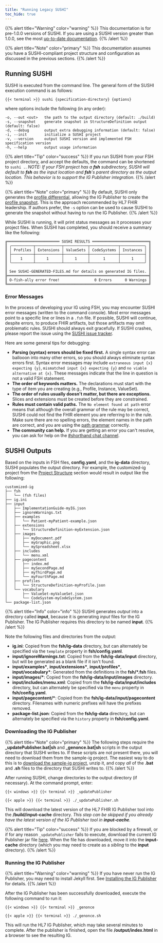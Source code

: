 ```yaml
---
title: "Running Legacy SUSHI"
toc_hide: true
---
```


{{% alert title="Warning" color="warning" %}}
This documentation is for pre-1.0.0 versions of SUSHI. If you are using a SUSHI version greater than 1.0.0, see the most [up-to-date documentation](/docs/sushi/running).
{{% /alert %}}

{{% alert title="Note" color="primary" %}}
This documentation assumes you have a SUSHI-compliant project structure and configuration as discussed in the previous sections.
{{% /alert %}}

## Running SUSHI

SUSHI is executed from the command line. The general form of the SUSHI execution command is as follows:

```shell
{{< terminal >}} sushi {specification-directory} {options}
```

where options include the following (in any order):

```text
-o, --out <out>   the path to the output directory (default: ./build)
-s, --snapshot    generate snapshot in StructureDefinition output (default: false)
-d, --debug       output extra debugging information (default: false)
-i, --init        initialize a SUSHI project
-v, --version     output SUSHI version and implemented FSH specification version
-h, --help        output usage information
```

{{% alert title="Tip" color="success" %}}
If you run SUSHI from your FSH project directory, and accept the defaults, the command can be shortened to `sushi .`. _NOTE: If your FSH project has a **fsh** subdirectory, SUSHI will default to **fsh** as the input location and **fsh**'s parent directory as the output location. This behavior is to support the IG Publisher integration._
{{% /alert %}}


{{% alert title="Note" color="primary" %}}
By default, SUSHI only generates the [profile differential](https://www.hl7.org/fhir/R4/profiling.html#snapshot), allowing the IG Publisher to create the [profile snapshot](https://www.hl7.org/fhir/R4/profiling.html#snapshot). This is the approach recommended by HL7 FHIR leadership. If authors prefer, the `-s` option can be used to cause SUSHI to generate the snapshot without having to run the IG Publisher.
{{% /alert %}}

While SUSHI is running, it will print status messages as it processes your project files. When SUSHI has completed, you should receive a summary like the following:

```text
╔════════════════════════ SUSHI RESULTS ══════════════════════════╗
║ ╭──────────┬────────────┬───────────┬─────────────┬───────────╮ ║
║ │ Profiles │ Extensions │ ValueSets │ CodeSystems │ Instances │ ║
║ ├──────────┼────────────┼───────────┼─────────────┼───────────┤ ║
║ │    1     │     1      │     1     │      1      │     1     │ ║
║ ╰──────────┴────────────┴───────────┴─────────────┴───────────╯ ║
║                                                                 ║
║ See SUSHI-GENERATED-FILES.md for details on generated IG files. ║
╠═════════════════════════════════════════════════════════════════╣
║ O-fish-ally error free!                0 Errors      0 Warnings ║
╚═════════════════════════════════════════════════════════════════╝
```

### Error Messages

In the process of developing your IG using FSH, you may encounter SUSHI error messages (written to the command console). Most error messages point to a specific line or lines in a `.fsh` file. If possible, SUSHI will continue, despite errors, to produce FHIR artifacts, but those artifacts may omit problematic rules. SUSHI should always exit gracefully. If SUSHI crashes, please report the issue using the [SUSHI issue tracker](https://github.com/FHIR/sushi/issues).

Here are some general tips for debugging:

* **Parsing (syntax) errors should be fixed first.** A single syntax error can ballooon into many other errors, so you should always eliminate syntax errors first. Syntax error messages may include `extraneous input {x} expecting {y}`, `mismatched input {x} expecting {y}` and `no viable alternative at {x}`. These messages indicate that the line in question is not a valid FSH statement.
* **The order of keywords matters.** The declarations must start with the type of item you are creating (e.g., Profile, Instance, ValueSet).
* **The order of rules usually doesn't matter, but there are exceptions.** Slices and extensions must be created before they are constrained.
* **Rules must contain valid paths.** The `No element found at path` error means that although the overall grammar of the rule may be correct, SUSHI could not find the FHIR element you are referring to in the rule. Make sure there are no spelling errors, the element names in the path are correct, and you are using the [path grammar](https://build.fhir.org/ig/HL7/fhir-shorthand/reference.html#fsh-paths) correctly.
* **The community can help.** If you are getting an error you can't resolve, you can ask for help on the [#shorthand chat channel](https://chat.fhir.org/#narrow/stream/215610-shorthand).


## SUSHI Outputs

Based on the inputs in FSH files, **config.yaml**, and the **ig-data** directory, SUSHI populates the output directory. For example, the customized-ig project from the [Project Structure](/docs/sushi/project-legacy/) section would result in output like the following:

```text
customized-ig
├── fsh
│   └── (fsh files)
├── ig.ini
├── input
│   ├── ImplementationGuide-myIG.json
│   ├── ignoreWarnings.txt
│   ├── examples
│   │   └── Patient-myPatient-example.json
│   ├── extensions
│   │   └── StructureDefinition-myExtension.json
│   ├── images
│   │   ├── myDocument.pdf
│   │   ├── myGraphic.png
│   │   └── mySpreadsheet.xlsx
│   ├── includes
│   │   └── menu.xml
│   ├── pagecontent
│   │   ├── index.md
│   │   ├── mySecondPage.md
│   │   ├── myThirdPage.md
│   │   └── myFourthPage.md
│   ├── profiles
│   │   └── StructureDefinition-myProfile.json
│   └── vocabulary
│       ├── ValueSet-myValueSet.json
│       └── CodeSystem-myCodeSystem.json
└── package-list.json
```

{{% alert title="Info" color="info" %}}
SUSHI generates _output_ into a directory called **input**, because it is generating _input_ files for the IG Publisher.  The IG Publisher requires this directory to be named **input**.
{{% /alert %}}

Note the following files and directories from the output:

* **ig.ini**: Copied from the **fsh/ig-data** directory, but can alternately be specified via the `template` property in **fsh/config.yaml**.
* **input/ignoreWarnings.txt**: Copied from the **fsh/ig-data/input** directory, but will be generated as a blank file if it isn't found.
* **input/examples\***, **input/extensions\***, **input/profiles\***, **input/vocabulary\***: Generated from the definitions in the **fsh/\*.fsh** files.
* **input/images/\***: Copied from the **fsh/ig-data/input/images** directory.
* **input/includes/menu.xml**: Copied from the **fsh/ig-data/input/includes** directory, but can alternately be specified via the `menu` property in **fsh/config.yaml**.
* **input/pagecontent/\***: Copied from the **fsh/ig-data/input/pagecontent** directory. Filenames with numeric prefixes will have the prefixes removed.
* **package-list.json**: Copied from the **fsh/ig-data** directory, but can alternately be specified via the `history` property in **fsh/config.yaml**.

### Downloading the IG Publisher

{{% alert title="Note" color="primary" %}}
The following steps require the **\_updatePublisher.bat|sh** and **\_genonce.bat|sh** scripts in the output directory that SUSHI writes to. If these scripts are not present there, you will need to download them from the sample-ig project. The easiest way to do this is to [download the sample-ig project](https://github.com/FHIR/sample-ig/archive/master.zip), unzip it, and copy _all_ of the **.bat** and **.sh** files to the directory that SUSHI writes to.
{{% /alert %}}

After running SUSHI, change directories to the output directory (if necessary). At the command prompt, enter:

```shell
{{< windows >}} {{< terminal >}} _updatePublisher
```

```shell
{{< apple >}} {{< terminal >}} ./_updatePublisher.sh
```

This will download the latest version of the HL7 FHIR IG Publisher tool into the **/build/input-cache** directory. _This step can be skipped if you already have the latest version of the IG Publisher tool in **input-cache**._

{{% alert title="Tip" color="success" %}}
If you are blocked by a firewall, or if for any reason `_updatePublisher` fails to execute, download the current IG Publisher jar file [here](https://github.com/HL7/fhir-ig-publisher/releases/latest/download/publisher.jar). When the file has downloaded, move it into the **input-cache** directory (which you may need to create as a _sibling_ to the **input** directory).
{{% /alert %}}

### Running the IG Publisher

{{% alert title="Warning" color="warning" %}}
If you have never run the IG Publisher, you may need to install Jekyll first. See [Installing the IG Publisher](https://confluence.hl7.org/display/FHIR/IG+Publisher+Documentation) for details.
{{% /alert %}}

After the IG Publisher has been successfully downloaded, execute the following command to run it:

```shell
{{< windows >}} {{< terminal >}} _genonce
```

```shell
{{< apple >}} {{< terminal >}} ./_genonce.sh
```

This will run the HL7 IG Publisher, which may take several minutes to complete. After the publisher is finished, open the file **/output/index.html** in a browser to see the resulting IG.

